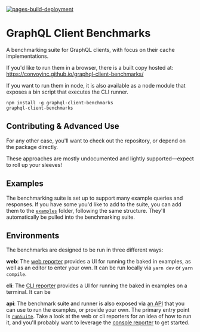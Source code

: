 [![pages-build-deployment](https://github.com/Andycko/graphql-client-benchmarks/actions/workflows/pages/pages-build-deployment/badge.svg)](https://github.com/Andycko/graphql-client-benchmarks/actions/workflows/pages/pages-build-deployment)

# GraphQL Client Benchmarks

A benchmarking suite for GraphQL clients, with focus on their cache implementations.

If you'd like to run them in a browser, there is a built copy hosted at: https://convoyinc.github.io/graphql-client-benchmarks/

If you want to run them in node, it is also available as a node module that exposes a bin script that executes the CLI runner.

```
npm install -g graphql-client-benchmarks
graphql-client-benchmarks
```

## Contributing & Advanced Use

For any other case, you'll want to check out the repository, or depend on the package directly.

These approaches are mostly undocumented and lightly supported—expect to roll up your sleeves!

## Examples

The benchmarking suite is set up to support many example queries and responses. If you have some you'd like to add to the suite, you can add them to the [`examples`](./examples) folder, following the same structure. They'll automatically be pulled into the benchmarking suite.

## Environments

The benchmarks are designed to be run in three different ways:

**web**: The [web reporter](./src/reporters/web) provides a UI for running the baked in examples, as well as an editor to enter your own. It can be run locally via `yarn dev` or `yarn compile`.

**cli**: The [CLI reporter](./src/reporters/cli) provides a UI for running the baked in examples on a terminal. It can be

**api**: The benchmark suite and runner is also exposed via [an API](./src/index.ts) that you can use to run the examples, or provide your own. The primary entry point is [`runSuite`](./src/execution.ts). Take a look at the web or cli reporters for an idea of how to run it, and you'll probably want to leverage the [console reporter](./src/reporters/console) to get started.
